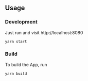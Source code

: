 ## Usage

### Development

Just run and visit http://localhost:8080

```bash
yarn start
```

### Build

To build the App, run

```bash
yarn build
```
